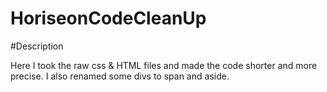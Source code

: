 # HoriseonCodeCleanUp

#Description

Here I took the raw css & HTML files and made the code shorter and more precise. I also renamed some divs to span and aside. 

